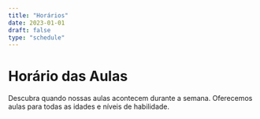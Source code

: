 ```yaml
---
title: "Horários"
date: 2023-01-01
draft: false
type: "schedule"
---
```


# Horário das Aulas

Descubra quando nossas aulas acontecem durante a semana. Oferecemos aulas para todas as idades e níveis de habilidade.
